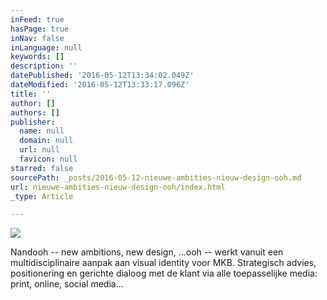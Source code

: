 ```yaml
---
inFeed: true
hasPage: true
inNav: false
inLanguage: null
keywords: []
description: ''
datePublished: '2016-05-12T13:34:02.049Z'
dateModified: '2016-05-12T13:33:17.096Z'
title: ''
author: []
authors: []
publisher:
  name: null
  domain: null
  url: null
  favicon: null
starred: false
sourcePath: _posts/2016-05-12-nieuwe-ambities-nieuw-design-ooh.md
url: nieuwe-ambities-nieuw-design-ooh/index.html
_type: Article

---
```

![](https://the-grid-user-content.s3-us-west-2.amazonaws.com/f5ad7619-3554-4293-b2c0-f20898f1b0f3.jpg)

Nandooh -- new ambitions, new design, ...ooh -- werkt vanuit een multidisciplinaire aanpak aan visual identity voor MKB. Strategisch advies, positionering en gerichte dialoog met de klant via alle toepasselijke media: print, online, social media...